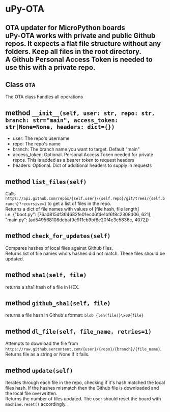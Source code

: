 # uPy-OTA  
OTA updater for MicroPython boards  
uPy-OTA works with private and public Github repos. It expects a flat file structure without any folders. Keep all files in the root directory.  
A Github Personal Access Token is needed to use this with a private repo.  
---
## Class `OTA`  
The OTA class handles all operations  
## method `__init__(self, user: str, repo: str, branch: str="main", access_token: str|None=None, headers: dict={})`  
- user: The repo's username
- repo: The repo's name
- branch: The branch name you want to target. Default "main"
- access_token: Optional. Personal Access Token needed for private repos. This is added as a bearer token to request headers
- headers: Optional. Dict of additional headers to supply in requests

## method `list_files(self)`
Calls `https://api.github.com/repos/{self.user}/{self.repo}/git/trees/{self.branch}?recursive=1` to get a list of files in the repo.  
Returns a dict of file names with values of [file hash, file length]  
i.e. {"boot.py": [76ad815df364682fe01ecd6f4e1bf6f8c2308d06, 621], "main.py": [ad549568108dcbaf9e911cb9bf6e20f4e3c5836c, 4072]}  

## method `check_for_updates(self)`
Compares hashes of local files against Github files.  
Returns list of file names who's hashes did not match. These files should be updated.  

## method `sha1(self, file)`  
returns a sha1 hash of a file in HEX.  

## method `github_sha1(self, file)`  
returns a file hash in Github's format: `blob {len(file)}\x00{file}`  

## method `dl_file(self, file_name, retries=1)`  
Attempts to download the file from `https://raw.githubusercontent.com/{user}/{repo}/{branch}/{file_name}`.  
Returns file as a string or None if it fails.  

## method `update(self)`  
Iterates through each file in the repo, checking if it's hash matched the local files hash. If the hashes mismatch then the Github file is downloaded and the local file overwritten.  
Returns the number of files updated. The user should reset the board with `machine.reset()` accordingly.



